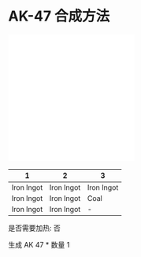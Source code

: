 # AK-47 合成方法

![Icon](364206cb355dcf7479b2cdec20b8ec68.png)

|1|2|3|
|----|-----|-----|
|Iron Ingot|Iron Ingot|Iron Ingot|
|Iron Ingot|Iron Ingot|Coal|
|Iron Ingot|Iron Ingot|-|

是否需要加热: 否

生成 AK 47 \* 数量 1
<br/> <br/> <br/> 

